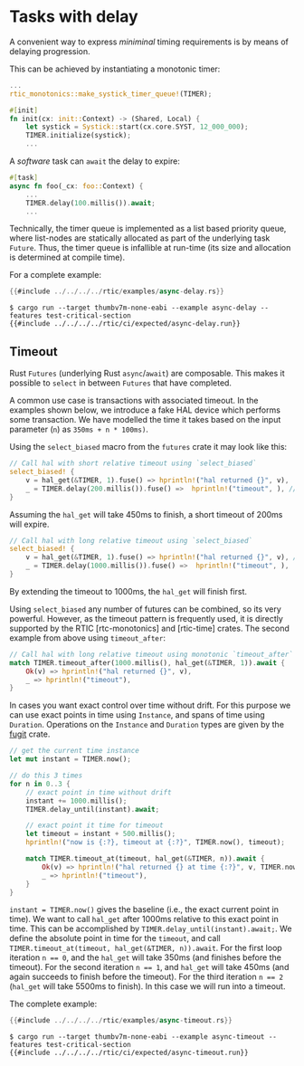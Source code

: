 # Tasks with delay

A convenient way to express *miniminal* timing requirements is by means of delaying progression. 

This can be achieved by instantiating a monotonic timer:

```rust
...
rtic_monotonics::make_systick_timer_queue!(TIMER);

#[init]
fn init(cx: init::Context) -> (Shared, Local) {        
    let systick = Systick::start(cx.core.SYST, 12_000_000);
    TIMER.initialize(systick);
    ... 
```

A *software* task can `await` the delay to expire:

```rust
#[task]
async fn foo(_cx: foo::Context) {
    ...
    TIMER.delay(100.millis()).await;
    ...
```

Technically, the timer queue is implemented as a list based priority queue, where list-nodes are statically allocated as part of the underlying task `Future`. Thus, the timer queue is infallible at run-time (its size and allocation is determined at compile time).

For a complete example:

``` rust
{{#include ../../../../rtic/examples/async-delay.rs}}
```

``` console
$ cargo run --target thumbv7m-none-eabi --example async-delay --features test-critical-section 
{{#include ../../../../rtic/ci/expected/async-delay.run}}
```

## Timeout

Rust `Futures` (underlying Rust `async`/`await`) are composable. This makes it possible to `select` in between `Futures` that have completed.

A common use case is transactions with associated timeout. In the examples shown below, we introduce a fake HAL device which performs some transaction. We have modelled the time it takes based on the input parameter (`n`) as `350ms + n * 100ms)`. 

Using the `select_biased` macro from the `futures` crate it may look like this:

```rust
// Call hal with short relative timeout using `select_biased`
select_biased! {
    v = hal_get(&TIMER, 1).fuse() => hprintln!("hal returned {}", v),
    _ = TIMER.delay(200.millis()).fuse() =>  hprintln!("timeout", ), // this will finish first
}
```

Assuming the `hal_get` will take 450ms to finish, a short timeout of 200ms will expire.

```rust
// Call hal with long relative timeout using `select_biased`
select_biased! {
    v = hal_get(&TIMER, 1).fuse() => hprintln!("hal returned {}", v), // hal finish first
    _ = TIMER.delay(1000.millis()).fuse() =>  hprintln!("timeout", ),
}
```

By extending the timeout to 1000ms, the `hal_get` will finish first.

Using `select_biased` any number of futures can be combined, so its very powerful. However, as the timeout pattern is frequently used, it is directly supported by the RTIC [rtc-monotonics] and [rtic-time] crates. The second example from above using `timeout_after`:

```rust
// Call hal with long relative timeout using monotonic `timeout_after`
match TIMER.timeout_after(1000.millis(), hal_get(&TIMER, 1)).await {
    Ok(v) => hprintln!("hal returned {}", v),
    _ => hprintln!("timeout"),
}
```

In cases you want exact control over time without drift. For this purpose we can use exact points in time using `Instance`, and spans of time using `Duration`. Operations on the `Instance` and `Duration` types are given by the [fugit] crate.

[fugit]: https://crates.io/crates/fugit

```rust
// get the current time instance
let mut instant = TIMER.now();

// do this 3 times
for n in 0..3 {
    // exact point in time without drift
    instant += 1000.millis();
    TIMER.delay_until(instant).await;

    // exact point it time for timeout
    let timeout = instant + 500.millis();
    hprintln!("now is {:?}, timeout at {:?}", TIMER.now(), timeout);

    match TIMER.timeout_at(timeout, hal_get(&TIMER, n)).await {
        Ok(v) => hprintln!("hal returned {} at time {:?}", v, TIMER.now()),
        _ => hprintln!("timeout"),
    }
}
```

`instant = TIMER.now()` gives the baseline (i.e., the exact current point in time). We want to call `hal_get` after 1000ms relative to this exact point in time. This can be accomplished by `TIMER.delay_until(instant).await;`. We define the absolute point in time for the `timeout`, and call `TIMER.timeout_at(timeout, hal_get(&TIMER, n)).await`. For the first loop iteration `n == 0`, and the `hal_get` will take 350ms (and finishes before the timeout). For the second iteration `n == 1`, and `hal_get` will take 450ms (and again succeeds to finish before the timeout).  For the third iteration `n == 2` (`hal_get` will take 5500ms to finish). In this case we will run into a timeout.


The complete example:

``` rust
{{#include ../../../../rtic/examples/async-timeout.rs}}
```

``` console
$ cargo run --target thumbv7m-none-eabi --example async-timeout --features test-critical-section 
{{#include ../../../../rtic/ci/expected/async-timeout.run}}
```
